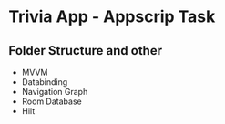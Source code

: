 # Trivia App - Appscrip Task


## Folder Structure and other

* MVVM
* Databinding
* Navigation Graph
* Room Database
* Hilt
